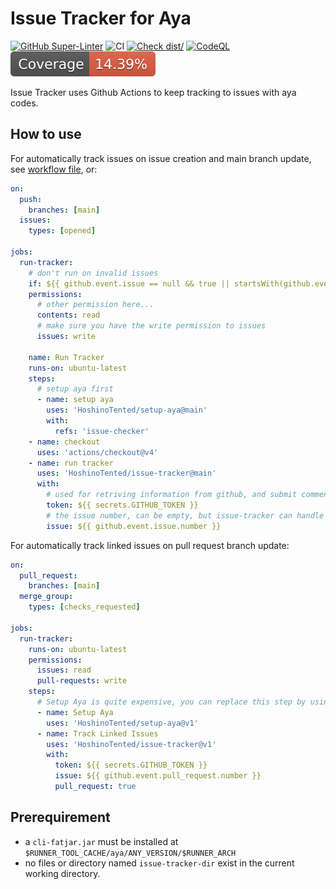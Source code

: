 # Issue Tracker for Aya

[![GitHub Super-Linter](https://github.com/HoshinoTented/issue-tracker/actions/workflows/linter.yml/badge.svg)](https://github.com/super-linter/super-linter)
![CI](https://github.com/aHoshinoTented/issue-tracker/actions/workflows/ci.yml/badge.svg)
[![Check dist/](https://github.com/HoshinoTented/issue-tracker/actions/workflows/check-dist.yml/badge.svg)](https://github.com/HoshinoTented/issue-tracker/actions/workflows/check-dist.yml)
[![CodeQL](https://github.com/HoshinoTented/issue-tracker/actions/workflows/codeql-analysis.yml/badge.svg)](https://github.com/HoshinoTented/issue-tracker/actions/workflows/codeql-analysis.yml)
[![Coverage](./badges/coverage.svg)](./badges/coverage.svg)

Issue Tracker uses Github Actions to keep tracking to issues with aya codes.

## How to use

For automatically track issues on issue creation and main branch update, see
[workflow file](.github/workflows/main.yml), or:

```yml
on:
  push:
    branches: [main]
  issues:
    types: [opened]

jobs:
  run-tracker:
    # don't run on invalid issues
    if: ${{ github.event.issue == null && true || startsWith(github.event.issue.body, '<!-- ISSUE TRACKER ENABLE -->') }}
    permissions:
      # other permission here...
      contents: read
      # make sure you have the write permission to issues
      issues: write

    name: Run Tracker
    runs-on: ubuntu-latest
    steps:
      # setup aya first
      - name: setup aya
        uses: 'HoshinoTented/setup-aya@main'
        with:
          refs: 'issue-checker'
    - name: checkout
      uses: 'actions/checkout@v4'
    - name: run tracker
      uses: 'HoshinoTented/issue-tracker@main'
      with:
        # used for retriving information from github, and submit comment/add or remove labels
        token: ${{ secrets.GITHUB_TOKEN }}
        # the issue number, can be empty, but issue-tracker can handle it
        issue: ${{ github.event.issue.number }}
```

For automatically track linked issues on pull request branch update:

```yml
on:
  pull_request:
    branches: [main]
  merge_group:
    types: [checks_requested]

jobs:
  run-tracker:
    runs-on: ubuntu-latest
    permissions:
      issues: read
      pull-requests: write
    steps:
      # Setup Aya is quite expensive, you can replace this step by using previously built aya
      - name: Setup Aya
        uses: 'HoshinoTented/setup-aya@v1'
      - name: Track Linked Issues
        uses: 'HoshinoTented/issue-tracker@v1'
        with:
          token: ${{ secrets.GITHUB_TOKEN }}
          issue: ${{ github.event.pull_request.number }}
          pull_request: true
```

## Prerequirement

- a `cli-fatjar.jar` must be installed at
  `$RUNNER_TOOL_CACHE/aya/ANY_VERSION/$RUNNER_ARCH`
- no files or directory named `issue-tracker-dir` exist in the current working
  directory.
